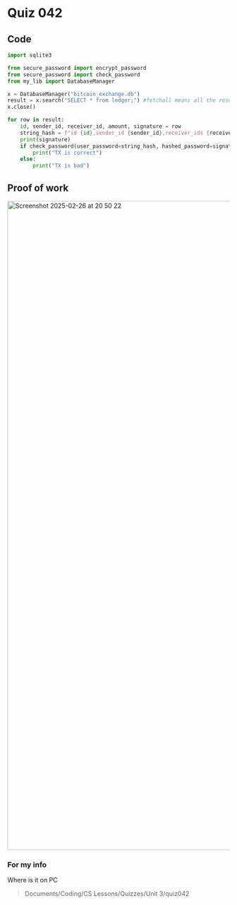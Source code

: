 # Quiz 042

## Code
```.py
import sqlite3

from secure_password import encrypt_password
from secure_password import check_password
from my_lib import DatabaseManager

x = DatabaseManager("bitcoin_exchange.db")
result = x.search("SELECT * from ledger;") #fetchall means all the results from the query
x.close()

for row in result:
    id, sender_id, receiver_id, amount, signature = row
    string_hash = f"id {id},sender_id {sender_id},receiver_ids {receiver_id},amount {amount}"
    print(signature)
    if check_password(user_password=string_hash, hashed_password=signature):
        print("TX is correct")
    else:
        print("TX is bad")
```

## Proof of work
<img width="1470" alt="Screenshot 2025-02-26 at 20 50 22" src="https://github.com/user-attachments/assets/d18a6b6e-9ec6-4414-b972-525bf3a95689" />

### For my info
Where is it on PC
>Documents/Coding/CS Lessons/Quizzes/Unit 3/quiz042

